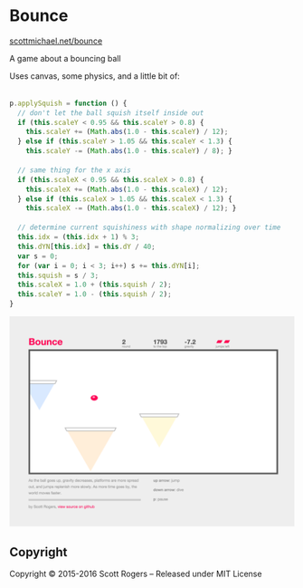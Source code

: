 # Bounce
[scottmichael.net/bounce](http://www.scottmichael.net/bounce)

A game about a bouncing ball

Uses canvas, some physics, and a little bit of:

```javascript

p.applySquish = function () {
  // don't let the ball squish itself inside out
  if (this.scaleY < 0.95 && this.scaleY > 0.8) {
    this.scaleY += (Math.abs(1.0 - this.scaleY) / 12);
  } else if (this.scaleY > 1.05 && this.scaleY < 1.3) {
    this.scaleY -= (Math.abs(1.0 - this.scaleY) / 8); }
    
  // same thing for the x axis
  if (this.scaleX < 0.95 && this.scaleX > 0.8) {
    this.scaleX += (Math.abs(1.0 - this.scaleX) / 12);
  } else if (this.scaleX > 1.05 && this.scaleX < 1.3) {
    this.scaleX -= (Math.abs(1.0 - this.scaleX) / 12); }

  // determine current squishiness with shape normalizing over time
  this.idx = (this.idx + 1) % 3;
  this.dYN[this.idx] = this.dY / 40;
  var s = 0;
  for (var i = 0; i < 3; i++) s += this.dYN[i];
  this.squish = s / 3;
  this.scaleX = 1.0 + (this.squish / 2);
  this.scaleY = 1.0 - (this.squish / 2);
}

```

![in action](https://raw.githubusercontent.com/smichaelrogers/bounce/master/screen.png "in action")


## Copyright

Copyright © 2015-2016 Scott Rogers – Released under MIT License
